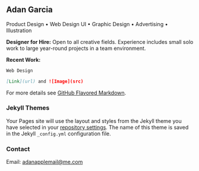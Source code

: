## Adan Garcia
Product Design • Web Design UI • Graphic Design • Advertising • Illustration

**Designer for Hire:** Open to all creative fields. Experience includes small solo work to large year-round projects in a team environment. 

**Recent Work:**

```markdown
Web Design

[Link](url) and ![Image](src)
```

For more details see [GitHub Flavored Markdown](https://guides.github.com/features/mastering-markdown/).

### Jekyll Themes

Your Pages site will use the layout and styles from the Jekyll theme you have selected in your [repository settings](https://github.com/adanturtle/adanturtle.github.io/settings/pages). The name of this theme is saved in the Jekyll `_config.yml` configuration file.

### Contact

Email: [adanapplemail@me.com](adanapplemail@me.com)

